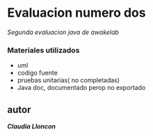 # Evaluacion numero dos 
_Segunda evaluacion java de awakelab_

### Materiales utilizados
* uml
* codigo fuente 
* pruebas unitarias( no completadas) 
* Java doc, documentado perop no exportado 

## autor 
_**Claudia Lloncon**_
